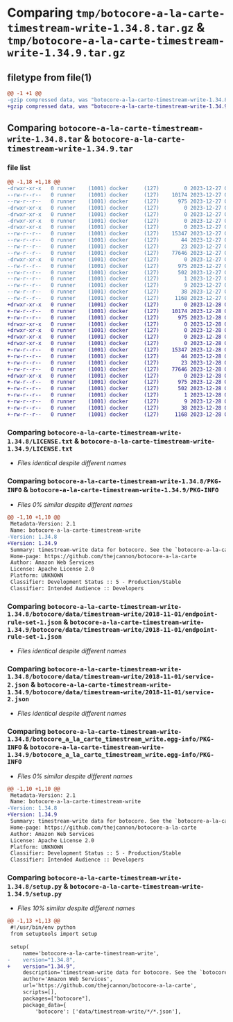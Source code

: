 # Comparing `tmp/botocore-a-la-carte-timestream-write-1.34.8.tar.gz` & `tmp/botocore-a-la-carte-timestream-write-1.34.9.tar.gz`

## filetype from file(1)

```diff
@@ -1 +1 @@
-gzip compressed data, was "botocore-a-la-carte-timestream-write-1.34.8.tar", last modified: Wed Dec 27 01:07:02 2023, max compression
+gzip compressed data, was "botocore-a-la-carte-timestream-write-1.34.9.tar", last modified: Thu Dec 28 01:07:03 2023, max compression
```

## Comparing `botocore-a-la-carte-timestream-write-1.34.8.tar` & `botocore-a-la-carte-timestream-write-1.34.9.tar`

### file list

```diff
@@ -1,18 +1,18 @@
-drwxr-xr-x   0 runner    (1001) docker     (127)        0 2023-12-27 01:07:02.187359 botocore-a-la-carte-timestream-write-1.34.8/
--rw-r--r--   0 runner    (1001) docker     (127)    10174 2023-12-27 01:07:01.000000 botocore-a-la-carte-timestream-write-1.34.8/LICENSE.txt
--rw-r--r--   0 runner    (1001) docker     (127)      975 2023-12-27 01:07:02.187359 botocore-a-la-carte-timestream-write-1.34.8/PKG-INFO
-drwxr-xr-x   0 runner    (1001) docker     (127)        0 2023-12-27 01:07:02.187359 botocore-a-la-carte-timestream-write-1.34.8/botocore/
-drwxr-xr-x   0 runner    (1001) docker     (127)        0 2023-12-27 01:07:02.187359 botocore-a-la-carte-timestream-write-1.34.8/botocore/data/
-drwxr-xr-x   0 runner    (1001) docker     (127)        0 2023-12-27 01:07:02.187359 botocore-a-la-carte-timestream-write-1.34.8/botocore/data/timestream-write/
-drwxr-xr-x   0 runner    (1001) docker     (127)        0 2023-12-27 01:07:02.187359 botocore-a-la-carte-timestream-write-1.34.8/botocore/data/timestream-write/2018-11-01/
--rw-r--r--   0 runner    (1001) docker     (127)    15347 2023-12-27 01:06:29.000000 botocore-a-la-carte-timestream-write-1.34.8/botocore/data/timestream-write/2018-11-01/endpoint-rule-set-1.json
--rw-r--r--   0 runner    (1001) docker     (127)       44 2023-12-27 01:06:29.000000 botocore-a-la-carte-timestream-write-1.34.8/botocore/data/timestream-write/2018-11-01/examples-1.json
--rw-r--r--   0 runner    (1001) docker     (127)       23 2023-12-27 01:06:29.000000 botocore-a-la-carte-timestream-write-1.34.8/botocore/data/timestream-write/2018-11-01/paginators-1.json
--rw-r--r--   0 runner    (1001) docker     (127)    77646 2023-12-27 01:06:29.000000 botocore-a-la-carte-timestream-write-1.34.8/botocore/data/timestream-write/2018-11-01/service-2.json
-drwxr-xr-x   0 runner    (1001) docker     (127)        0 2023-12-27 01:07:02.187359 botocore-a-la-carte-timestream-write-1.34.8/botocore_a_la_carte_timestream_write.egg-info/
--rw-r--r--   0 runner    (1001) docker     (127)      975 2023-12-27 01:07:02.000000 botocore-a-la-carte-timestream-write-1.34.8/botocore_a_la_carte_timestream_write.egg-info/PKG-INFO
--rw-r--r--   0 runner    (1001) docker     (127)      502 2023-12-27 01:07:02.000000 botocore-a-la-carte-timestream-write-1.34.8/botocore_a_la_carte_timestream_write.egg-info/SOURCES.txt
--rw-r--r--   0 runner    (1001) docker     (127)        1 2023-12-27 01:07:02.000000 botocore-a-la-carte-timestream-write-1.34.8/botocore_a_la_carte_timestream_write.egg-info/dependency_links.txt
--rw-r--r--   0 runner    (1001) docker     (127)        9 2023-12-27 01:07:02.000000 botocore-a-la-carte-timestream-write-1.34.8/botocore_a_la_carte_timestream_write.egg-info/top_level.txt
--rw-r--r--   0 runner    (1001) docker     (127)       38 2023-12-27 01:07:02.187359 botocore-a-la-carte-timestream-write-1.34.8/setup.cfg
--rw-r--r--   0 runner    (1001) docker     (127)     1168 2023-12-27 01:07:01.000000 botocore-a-la-carte-timestream-write-1.34.8/setup.py
+drwxr-xr-x   0 runner    (1001) docker     (127)        0 2023-12-28 01:07:03.890453 botocore-a-la-carte-timestream-write-1.34.9/
+-rw-r--r--   0 runner    (1001) docker     (127)    10174 2023-12-28 01:07:03.000000 botocore-a-la-carte-timestream-write-1.34.9/LICENSE.txt
+-rw-r--r--   0 runner    (1001) docker     (127)      975 2023-12-28 01:07:03.890453 botocore-a-la-carte-timestream-write-1.34.9/PKG-INFO
+drwxr-xr-x   0 runner    (1001) docker     (127)        0 2023-12-28 01:07:03.890453 botocore-a-la-carte-timestream-write-1.34.9/botocore/
+drwxr-xr-x   0 runner    (1001) docker     (127)        0 2023-12-28 01:07:03.890453 botocore-a-la-carte-timestream-write-1.34.9/botocore/data/
+drwxr-xr-x   0 runner    (1001) docker     (127)        0 2023-12-28 01:07:03.890453 botocore-a-la-carte-timestream-write-1.34.9/botocore/data/timestream-write/
+drwxr-xr-x   0 runner    (1001) docker     (127)        0 2023-12-28 01:07:03.890453 botocore-a-la-carte-timestream-write-1.34.9/botocore/data/timestream-write/2018-11-01/
+-rw-r--r--   0 runner    (1001) docker     (127)    15347 2023-12-28 01:06:26.000000 botocore-a-la-carte-timestream-write-1.34.9/botocore/data/timestream-write/2018-11-01/endpoint-rule-set-1.json
+-rw-r--r--   0 runner    (1001) docker     (127)       44 2023-12-28 01:06:26.000000 botocore-a-la-carte-timestream-write-1.34.9/botocore/data/timestream-write/2018-11-01/examples-1.json
+-rw-r--r--   0 runner    (1001) docker     (127)       23 2023-12-28 01:06:26.000000 botocore-a-la-carte-timestream-write-1.34.9/botocore/data/timestream-write/2018-11-01/paginators-1.json
+-rw-r--r--   0 runner    (1001) docker     (127)    77646 2023-12-28 01:06:26.000000 botocore-a-la-carte-timestream-write-1.34.9/botocore/data/timestream-write/2018-11-01/service-2.json
+drwxr-xr-x   0 runner    (1001) docker     (127)        0 2023-12-28 01:07:03.890453 botocore-a-la-carte-timestream-write-1.34.9/botocore_a_la_carte_timestream_write.egg-info/
+-rw-r--r--   0 runner    (1001) docker     (127)      975 2023-12-28 01:07:03.000000 botocore-a-la-carte-timestream-write-1.34.9/botocore_a_la_carte_timestream_write.egg-info/PKG-INFO
+-rw-r--r--   0 runner    (1001) docker     (127)      502 2023-12-28 01:07:03.000000 botocore-a-la-carte-timestream-write-1.34.9/botocore_a_la_carte_timestream_write.egg-info/SOURCES.txt
+-rw-r--r--   0 runner    (1001) docker     (127)        1 2023-12-28 01:07:03.000000 botocore-a-la-carte-timestream-write-1.34.9/botocore_a_la_carte_timestream_write.egg-info/dependency_links.txt
+-rw-r--r--   0 runner    (1001) docker     (127)        9 2023-12-28 01:07:03.000000 botocore-a-la-carte-timestream-write-1.34.9/botocore_a_la_carte_timestream_write.egg-info/top_level.txt
+-rw-r--r--   0 runner    (1001) docker     (127)       38 2023-12-28 01:07:03.890453 botocore-a-la-carte-timestream-write-1.34.9/setup.cfg
+-rw-r--r--   0 runner    (1001) docker     (127)     1168 2023-12-28 01:07:03.000000 botocore-a-la-carte-timestream-write-1.34.9/setup.py
```

### Comparing `botocore-a-la-carte-timestream-write-1.34.8/LICENSE.txt` & `botocore-a-la-carte-timestream-write-1.34.9/LICENSE.txt`

 * *Files identical despite different names*

### Comparing `botocore-a-la-carte-timestream-write-1.34.8/PKG-INFO` & `botocore-a-la-carte-timestream-write-1.34.9/PKG-INFO`

 * *Files 0% similar despite different names*

```diff
@@ -1,10 +1,10 @@
 Metadata-Version: 2.1
 Name: botocore-a-la-carte-timestream-write
-Version: 1.34.8
+Version: 1.34.9
 Summary: timestream-write data for botocore. See the `botocore-a-la-carte` package for more info.
 Home-page: https://github.com/thejcannon/botocore-a-la-carte
 Author: Amazon Web Services
 License: Apache License 2.0
 Platform: UNKNOWN
 Classifier: Development Status :: 5 - Production/Stable
 Classifier: Intended Audience :: Developers
```

### Comparing `botocore-a-la-carte-timestream-write-1.34.8/botocore/data/timestream-write/2018-11-01/endpoint-rule-set-1.json` & `botocore-a-la-carte-timestream-write-1.34.9/botocore/data/timestream-write/2018-11-01/endpoint-rule-set-1.json`

 * *Files identical despite different names*

### Comparing `botocore-a-la-carte-timestream-write-1.34.8/botocore/data/timestream-write/2018-11-01/service-2.json` & `botocore-a-la-carte-timestream-write-1.34.9/botocore/data/timestream-write/2018-11-01/service-2.json`

 * *Files identical despite different names*

### Comparing `botocore-a-la-carte-timestream-write-1.34.8/botocore_a_la_carte_timestream_write.egg-info/PKG-INFO` & `botocore-a-la-carte-timestream-write-1.34.9/botocore_a_la_carte_timestream_write.egg-info/PKG-INFO`

 * *Files 0% similar despite different names*

```diff
@@ -1,10 +1,10 @@
 Metadata-Version: 2.1
 Name: botocore-a-la-carte-timestream-write
-Version: 1.34.8
+Version: 1.34.9
 Summary: timestream-write data for botocore. See the `botocore-a-la-carte` package for more info.
 Home-page: https://github.com/thejcannon/botocore-a-la-carte
 Author: Amazon Web Services
 License: Apache License 2.0
 Platform: UNKNOWN
 Classifier: Development Status :: 5 - Production/Stable
 Classifier: Intended Audience :: Developers
```

### Comparing `botocore-a-la-carte-timestream-write-1.34.8/setup.py` & `botocore-a-la-carte-timestream-write-1.34.9/setup.py`

 * *Files 10% similar despite different names*

```diff
@@ -1,13 +1,13 @@
 #!/usr/bin/env python
 from setuptools import setup
 
 setup(
     name='botocore-a-la-carte-timestream-write',
-    version="1.34.8",
+    version="1.34.9",
     description='timestream-write data for botocore. See the `botocore-a-la-carte` package for more info.',
     author='Amazon Web Services',
     url='https://github.com/thejcannon/botocore-a-la-carte',
     scripts=[],
     packages=["botocore"],
     package_data={
         'botocore': ['data/timestream-write/*/*.json'],
```

